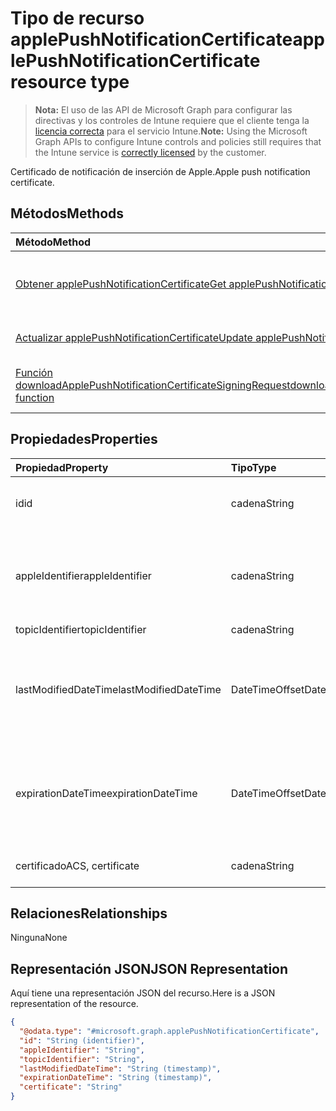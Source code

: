 # <a name="applepushnotificationcertificate-resource-type"></a><span data-ttu-id="df42e-101">Tipo de recurso applePushNotificationCertificate</span><span class="sxs-lookup"><span data-stu-id="df42e-101">applePushNotificationCertificate resource type</span></span>

> <span data-ttu-id="df42e-102">**Nota:** El uso de las API de Microsoft Graph para configurar las directivas y los controles de Intune requiere que el cliente tenga la [licencia correcta](https://go.microsoft.com/fwlink/?linkid=839381) para el servicio Intune.</span><span class="sxs-lookup"><span data-stu-id="df42e-102">**Note:** Using the Microsoft Graph APIs to configure Intune controls and policies still requires that the Intune service is [correctly licensed](https://go.microsoft.com/fwlink/?linkid=839381) by the customer.</span></span>

<span data-ttu-id="df42e-103">Certificado de notificación de inserción de Apple.</span><span class="sxs-lookup"><span data-stu-id="df42e-103">Apple push notification certificate.</span></span>
## <a name="methods"></a><span data-ttu-id="df42e-104">Métodos</span><span class="sxs-lookup"><span data-stu-id="df42e-104">Methods</span></span>
|<span data-ttu-id="df42e-105">Método</span><span class="sxs-lookup"><span data-stu-id="df42e-105">Method</span></span>|<span data-ttu-id="df42e-106">Tipo de valor devuelto</span><span class="sxs-lookup"><span data-stu-id="df42e-106">Return Type</span></span>|<span data-ttu-id="df42e-107">Descripción</span><span class="sxs-lookup"><span data-stu-id="df42e-107">Description</span></span>|
|:---|:---|:---|
|[<span data-ttu-id="df42e-108">Obtener applePushNotificationCertificate</span><span class="sxs-lookup"><span data-stu-id="df42e-108">Get applePushNotificationCertificate</span></span>](../api/intune_devices_applepushnotificationcertificate_get.md)|[<span data-ttu-id="df42e-109">applePushNotificationCertificate</span><span class="sxs-lookup"><span data-stu-id="df42e-109">applePushNotificationCertificate</span></span>](../resources/intune_devices_applepushnotificationcertificate.md)|<span data-ttu-id="df42e-110">Lea las propiedades y las relaciones del objeto [applePushNotificationCertificate](../resources/intune_devices_applepushnotificationcertificate.md).</span><span class="sxs-lookup"><span data-stu-id="df42e-110">Read properties and relationships of [plannerPlanDetails](../resources/intune_devices_applepushnotificationcertificate.md) object.</span></span>|
|[<span data-ttu-id="df42e-111">Actualizar applePushNotificationCertificate</span><span class="sxs-lookup"><span data-stu-id="df42e-111">Update applePushNotificationCertificate</span></span>](../api/intune_devices_applepushnotificationcertificate_update.md)|[<span data-ttu-id="df42e-112">applePushNotificationCertificate</span><span class="sxs-lookup"><span data-stu-id="df42e-112">applePushNotificationCertificate</span></span>](../resources/intune_devices_applepushnotificationcertificate.md)|<span data-ttu-id="df42e-113">Actualice las propiedades de un objeto [applePushNotificationCertificate](../resources/intune_devices_applepushnotificationcertificate.md).</span><span class="sxs-lookup"><span data-stu-id="df42e-113">Update the properties of a [calendar](../resources/intune_devices_applepushnotificationcertificate.md) object.</span></span>|
|[<span data-ttu-id="df42e-114">Función downloadApplePushNotificationCertificateSigningRequest</span><span class="sxs-lookup"><span data-stu-id="df42e-114">downloadApplePushNotificationCertificateSigningRequest function</span></span>](../api/intune_devices_applepushnotificationcertificate_downloadapplepushnotificationcertificatesigningrequest.md)|<span data-ttu-id="df42e-115">cadena</span><span class="sxs-lookup"><span data-stu-id="df42e-115">String</span></span>|<span data-ttu-id="df42e-116">Descargar solicitud de firma de certificado de notificación de inserción de Apple</span><span class="sxs-lookup"><span data-stu-id="df42e-116">Download Apple push notification certificate signing request</span></span>|

## <a name="properties"></a><span data-ttu-id="df42e-117">Propiedades</span><span class="sxs-lookup"><span data-stu-id="df42e-117">Properties</span></span>
|<span data-ttu-id="df42e-118">Propiedad</span><span class="sxs-lookup"><span data-stu-id="df42e-118">Property</span></span>|<span data-ttu-id="df42e-119">Tipo</span><span class="sxs-lookup"><span data-stu-id="df42e-119">Type</span></span>|<span data-ttu-id="df42e-120">Descripción</span><span class="sxs-lookup"><span data-stu-id="df42e-120">Description</span></span>|
|:---|:---|:---|
|<span data-ttu-id="df42e-121">id</span><span class="sxs-lookup"><span data-stu-id="df42e-121">id</span></span>|<span data-ttu-id="df42e-122">cadena</span><span class="sxs-lookup"><span data-stu-id="df42e-122">String</span></span>|<span data-ttu-id="df42e-123">Identificador único del certificado</span><span class="sxs-lookup"><span data-stu-id="df42e-123">Unique Identifier for the certificate</span></span>|
|<span data-ttu-id="df42e-124">appleIdentifier</span><span class="sxs-lookup"><span data-stu-id="df42e-124">appleIdentifier</span></span>|<span data-ttu-id="df42e-125">cadena</span><span class="sxs-lookup"><span data-stu-id="df42e-125">String</span></span>|<span data-ttu-id="df42e-126">Id. de Apple de la cuenta que se usó para crear el certificado push MDM.</span><span class="sxs-lookup"><span data-stu-id="df42e-126">Apple Id of the account used to create the MDM push certificate.</span></span>|
|<span data-ttu-id="df42e-127">topicIdentifier</span><span class="sxs-lookup"><span data-stu-id="df42e-127">topicIdentifier</span></span>|<span data-ttu-id="df42e-128">cadena</span><span class="sxs-lookup"><span data-stu-id="df42e-128">String</span></span>|<span data-ttu-id="df42e-129">Id. del tema</span><span class="sxs-lookup"><span data-stu-id="df42e-129">Topic Id.</span></span>|
|<span data-ttu-id="df42e-130">lastModifiedDateTime</span><span class="sxs-lookup"><span data-stu-id="df42e-130">lastModifiedDateTime</span></span>|<span data-ttu-id="df42e-131">DateTimeOffset</span><span class="sxs-lookup"><span data-stu-id="df42e-131">DateTimeOffset</span></span>|<span data-ttu-id="df42e-132">Fecha y hora de la última modificación del certificado de notificación push de Apple.</span><span class="sxs-lookup"><span data-stu-id="df42e-132">Last modified date and time for Apple push notification certificate.</span></span>|
|<span data-ttu-id="df42e-133">expirationDateTime</span><span class="sxs-lookup"><span data-stu-id="df42e-133">expirationDateTime</span></span>|<span data-ttu-id="df42e-134">DateTimeOffset</span><span class="sxs-lookup"><span data-stu-id="df42e-134">DateTimeOffset</span></span>|<span data-ttu-id="df42e-135">Fecha y hora de la expiración del certificado de notificación push de Apple.</span><span class="sxs-lookup"><span data-stu-id="df42e-135">The expiration date and time for Apple push notification certificate.</span></span>|
|<span data-ttu-id="df42e-136">certificado</span><span class="sxs-lookup"><span data-stu-id="df42e-136">ACS, certificate</span></span>|<span data-ttu-id="df42e-137">cadena</span><span class="sxs-lookup"><span data-stu-id="df42e-137">String</span></span>|<span data-ttu-id="df42e-138">Todavía no documentado</span><span class="sxs-lookup"><span data-stu-id="df42e-138">Not yet documented</span></span>|

## <a name="relationships"></a><span data-ttu-id="df42e-139">Relaciones</span><span class="sxs-lookup"><span data-stu-id="df42e-139">Relationships</span></span>
<span data-ttu-id="df42e-140">Ninguna</span><span class="sxs-lookup"><span data-stu-id="df42e-140">None</span></span>
## <a name="json-representation"></a><span data-ttu-id="df42e-141">Representación JSON</span><span class="sxs-lookup"><span data-stu-id="df42e-141">JSON Representation</span></span>
<span data-ttu-id="df42e-142">Aquí tiene una representación JSON del recurso.</span><span class="sxs-lookup"><span data-stu-id="df42e-142">Here is a JSON representation of the resource.</span></span>
<!-- {
  "blockType": "resource",
  "keyProperty": "id",
  "@odata.type": "microsoft.graph.applePushNotificationCertificate"
}
-->
``` json
{
  "@odata.type": "#microsoft.graph.applePushNotificationCertificate",
  "id": "String (identifier)",
  "appleIdentifier": "String",
  "topicIdentifier": "String",
  "lastModifiedDateTime": "String (timestamp)",
  "expirationDateTime": "String (timestamp)",
  "certificate": "String"
}
```



